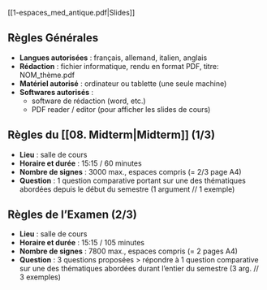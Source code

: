 [[1-espaces_med_antique.pdf|Slides]]
## Règles Générales
- **Langues autorisées** : français, allemand, italien, anglais 
- **Rédaction** : fichier informatique, rendu en format PDF, titre: NOM_thème.pdf 
- **Matériel autorisé** : ordinateur ou tablette (une seule machine) 
- **Softwares autorisés** : 
	- software de rédaction (word, etc.) 
	- PDF reader / editor (pour afficher les slides de cours) 
##  Règles du [[08. Midterm|Midterm]] (1/3) 
- **Lieu** : salle de cours 
- **Horaire et durée** : 15:15 / 60 minutes
- **Nombre de signes** : 3000 max., espaces compris (= 2/3 page A4) 
- **Question** : 1 question comparative portant sur une des thématiques abordées depuis le début du semestre (1 argument // 1 exemple) 
## Règles de l’Examen (2/3)
- **Lieu** : salle de cours 
- **Horaire et durée** : 15:15 / 105 minutes
- **Nombre de signes** : 7800 max., espaces compris (= 2 pages A4)
- **Question** : 3 questions proposées > répondre à 1 question comparative sur une des thématiques abordées durant l’entier du semestre (3 arg. // 3 exemples)